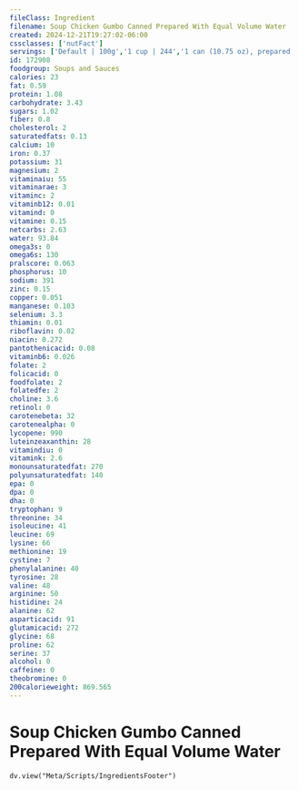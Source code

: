 ```yaml
---
fileClass: Ingredient
filename: Soup Chicken Gumbo Canned Prepared With Equal Volume Water
created: 2024-12-21T19:27:02-06:00
cssclasses: ['nutFact']
servings: ['Default | 100g','1 cup | 244','1 can (10.75 oz), prepared | 593']
id: 172908
foodgroup: Soups and Sauces
calories: 23
fat: 0.59
protein: 1.08
carbohydrate: 3.43
sugars: 1.02
fiber: 0.8
cholesterol: 2
saturatedfats: 0.13
calcium: 10
iron: 0.37
potassium: 31
magnesium: 2
vitaminaiu: 55
vitaminarae: 3
vitaminc: 2
vitaminb12: 0.01
vitamind: 0
vitamine: 0.15
netcarbs: 2.63
water: 93.84
omega3s: 0
omega6s: 130
pralscore: 0.063
phosphorus: 10
sodium: 391
zinc: 0.15
copper: 0.051
manganese: 0.103
selenium: 3.3
thiamin: 0.01
riboflavin: 0.02
niacin: 0.272
pantothenicacid: 0.08
vitaminb6: 0.026
folate: 2
folicacid: 0
foodfolate: 2
folatedfe: 2
choline: 3.6
retinol: 0
carotenebeta: 32
carotenealpha: 0
lycopene: 990
luteinzeaxanthin: 28
vitamindiu: 0
vitamink: 2.6
monounsaturatedfat: 270
polyunsaturatedfat: 140
epa: 0
dpa: 0
dha: 0
tryptophan: 9
threonine: 34
isoleucine: 41
leucine: 69
lysine: 66
methionine: 19
cystine: 7
phenylalanine: 40
tyrosine: 28
valine: 48
arginine: 50
histidine: 24
alanine: 62
asparticacid: 91
glutamicacid: 272
glycine: 68
proline: 62
serine: 37
alcohol: 0
caffeine: 0
theobromine: 0
200calorieweight: 869.565
---
```


# Soup Chicken Gumbo Canned Prepared With Equal Volume Water

```dataviewjs
dv.view("Meta/Scripts/IngredientsFooter")
```